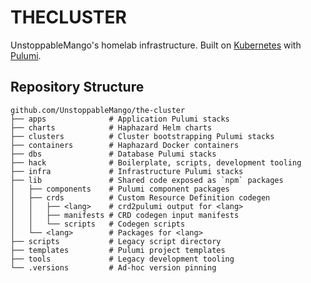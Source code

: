 # THECLUSTER

UnstoppableMango's homelab infrastructure.
Built on [Kubernetes](https://kubernetes.io) with [Pulumi](https://www.pulumi.com/product/infrastructure-as-code/).

## Repository Structure

```shell
github.com/UnstoppableMango/the-cluster
├── apps              # Application Pulumi stacks
├── charts            # Haphazard Helm charts
├── clusters          # Cluster bootstrapping Pulumi stacks
├── containers        # Haphazard Docker containers
├── dbs               # Database Pulumi stacks
├── hack              # Boilerplate, scripts, development tooling
├── infra             # Infrastructure Pulumi stacks
├── lib               # Shared code exposed as `npm` packages
│   ├── components    # Pulumi component packages
│   ├── crds          # Custom Resource Definition codegen
│   │   ├── <lang>    # crd2pulumi output for <lang>
│   │   ├── manifests # CRD codegen input manifests
│   │   └── scripts   # Codegen scripts
│   └── <lang>        # Packages for <lang>
├── scripts           # Legacy script directory
├── templates         # Pulumi project templates
├── tools             # Legacy development tooling
└── .versions         # Ad-hoc version pinning
```

